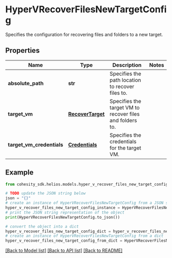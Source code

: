 # HyperVRecoverFilesNewTargetConfig

Specifies the configuration for recovering files and folders to a new target.

## Properties

Name | Type | Description | Notes
------------ | ------------- | ------------- | -------------
**absolute_path** | **str** | Specifies the path location to recover files to. | 
**target_vm** | [**RecoverTarget**](RecoverTarget.md) | Specifies the target VM to recover files and folders to. | 
**target_vm_credentials** | [**Credentials**](Credentials.md) | Specifies the credentials for the target VM. | 

## Example

```python
from cohesity_sdk.helios.models.hyper_v_recover_files_new_target_config import HyperVRecoverFilesNewTargetConfig

# TODO update the JSON string below
json = "{}"
# create an instance of HyperVRecoverFilesNewTargetConfig from a JSON string
hyper_v_recover_files_new_target_config_instance = HyperVRecoverFilesNewTargetConfig.from_json(json)
# print the JSON string representation of the object
print(HyperVRecoverFilesNewTargetConfig.to_json())

# convert the object into a dict
hyper_v_recover_files_new_target_config_dict = hyper_v_recover_files_new_target_config_instance.to_dict()
# create an instance of HyperVRecoverFilesNewTargetConfig from a dict
hyper_v_recover_files_new_target_config_from_dict = HyperVRecoverFilesNewTargetConfig.from_dict(hyper_v_recover_files_new_target_config_dict)
```
[[Back to Model list]](../README.md#documentation-for-models) [[Back to API list]](../README.md#documentation-for-api-endpoints) [[Back to README]](../README.md)


